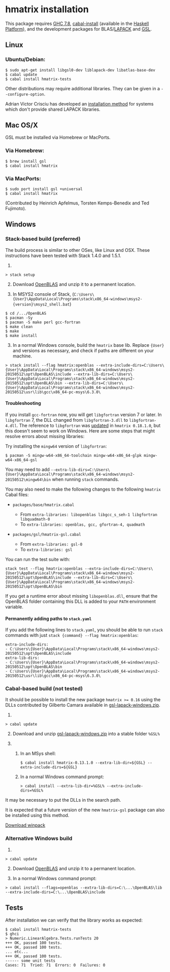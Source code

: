 # hmatrix installation

This package requires [GHC 7.8](http://www.haskell.org/ghc), [cabal-install](http://www.haskell.org/haskellwiki/Cabal-Install) (available in the [Haskell Platform](http://hackage.haskell.org/platform)), and the development packages for BLAS/[LAPACK](http://www.netlib.org/lapack) and [GSL](http://www.gnu.org/software/gsl).

## Linux ##################################################

### Ubuntu/Debian:

```
$ sudo apt-get install libgsl0-dev liblapack-dev libatlas-base-dev
$ cabal update
$ cabal install hmatrix-tests
```

Other distributions may require additional libraries. They can be given in a `--configure-option`.

Adrian Victor Crisciu has developed an [installation method](http://comments.gmane.org/gmane.comp.lang.haskell.glasgow.user/24976) for systems which don't provide shared LAPACK libraries.

## Mac OS/X ###############################################

GSL must be installed via Homebrew or MacPorts.

### Via Homebrew:

```
$ brew install gsl
$ cabal install hmatrix
```

###  Via MacPorts:

```
$ sudo port install gsl +universal
$ cabal install hmatrix
```

(Contributed by Heinrich Apfelmus, Torsten Kemps-Benedix and Ted Fujimoto).

## Windows ###############################################

### Stack-based build (preferred)

The build process is similar to other OSes, like Linux and OSX. These instructions have been tested with Stack 1.4.0 and 1.5.1.

1) 
```
> stack setup
```

2) Download [OpenBLAS](http://www.openblas.net/) and unzip it to a permanent location.

3) In MSYS2 console of Stack, (`C:\Users\{User}\AppData\Local\Programs\stack\x86_64-windows\msys2-{version}\msys2_shell.bat`)

```
$ cd /.../OpenBLAS
$ pacman -Sy
$ pacman -S make perl gcc-fortran
$ make clean
$ make
$ make install
```

3) In a normal Windows console, build the `hmatrix` base lib. Replace `{User}` and versions as necessary, and check if paths are different on your machine.

```
> stack install --flag hmatrix:openblas --extra-include-dirs=C:\Users\{User}\AppData\Local\Programs\stack\x86_64-windows\msys2-20150512\opt\OpenBLAS\include --extra-lib-dirs=C:\Users\{User}\AppData\Local\Programs\stack\x86_64-windows\msys2-20150512\opt\OpenBLAS\bin --extra-lib-dirs=C:\Users\{User}\AppData\Local\Programs\stack\x86_64-windows\msys2-20150512\usr\lib\gcc\x86_64-pc-msys\6.3.0\
```

#### Troubleshooting

If you install `gcc-fortran` now, you will get `libgfortran` version 7 or later. In `libgfortran` 7, the DLL changed from `libgfortran-3.dll` to `libgfortran-4.dll`. The reference to `libgfortran` was [updated](https://github.com/albertoruiz/hmatrix/commit/f2eadcbadb07aaf93c8e727488c1198ff22e17f2#diff-e5faeafc4e191407dbfa8f9132344ab1R124) in `hmatrix 0.18.1.0`, but this doesn't seem to work on Windows. Here are some steps that might resolve errors about missing libraries:

Try installing the `mingw64` version of `libgfortran`:

```
$ pacman -S mingw-w64-x86_64-toolchain mingw-w64-x86_64-glpk mingw-w64-x86_64-gsl
```

You may need to add `--extra-lib-dirs=C:\Users\{User}\AppData\Local\Programs\stack\x86_64-windows\msys2-20150512\mingw64\bin` when running `stack` commands.

You may also need to make the following changes to the following `hmatrix` Cabal files:

* `packages/base/hmatrix.cabal`
  * From `extra-libraries: libopenblas libgcc_s_seh-1 libgfortran libquadmath-0`
  * To `extra-libraries: openblas, gcc, gfortran-4, quadmath`

* `packages/gsl/hmatrix-gsl.cabal`
  * From `extra-libraries: gsl-0`
  * To `extra-libraries: gsl`

You can run the test suite with:

```
stack test --flag hmatrix:openblas --extra-include-dirs=C:\Users\{User}\AppData\Local\Programs\stack\x86_64-windows\msys2-20150512\opt\OpenBLAS\include --extra-lib-dirs=C:\Users\{User}\AppData\Local\Programs\stack\x86_64-windows\msys2-20150512\opt\OpenBLAS\bin
```

If you get a runtime error about missing `libopenblas.dll`, ensure that the OpenBLAS folder containing this DLL is added to your `PATH` environment variable.

#### Permanently adding paths to `stack.yaml`

If you add the following lines to `stack.yaml`, you should be able to run `stack` commands with just `stack {command} --flag hmatrix:openblas`:

```
extra-include-dirs:
- C:\Users\{User}\AppData\Local\Programs\stack\x86_64-windows\msys2-20150512\opt\OpenBLAS\include
extra-lib-dirs:
- C:\Users\{User}\AppData\Local\Programs\stack\x86_64-windows\msys2-20150512\opt\OpenBLAS\bin
- C:\Users\{User}\AppData\Local\Programs\stack\x86_64-windows\msys2-20150512\usr\lib\gcc\x86_64-pc-msys\6.3.0\
```

### Cabal-based build (not tested)

It should be possible to install the new package `hmatrix >= 0.16` using
the DLLs contributed by Gilberto Camara available in [gsl-lapack-windows.zip](https://github.com/downloads/AlbertoRuiz/hmatrix/gsl-lapack-windows.zip).

1) 
```
> cabal update
```

2) Download and unzip [gsl-lapack-windows.zip](https://github.com/downloads/AlbertoRuiz/hmatrix/gsl-lapack-windows.zip) into a stable folder `%GSL%`

3)
    1) In an MSys shell:
       ```
       $ cabal install hmatrix-0.13.1.0 --extra-lib-dir=${GSL} --extra-include-dirs=${GSL}
       ```

    2) In a normal Windows command prompt:
       ```
       > cabal install --extra-lib-dir=%GSL% --extra-include-dirs=%GSL%
       ```

It may be necessary to put the DLLs in the search path.

It is expected that a future version of the new `hmatrix-gsl` package can also be installed
using this method.

[Download winpack](https://github.com/downloads/AlbertoRuiz/hmatrix/gsl-lapack-windows.zip)

### Alternative Windows build

1) 

```
> cabal update
```

2) Download [OpenBLAS](http://www.openblas.net/) and unzip it to a permanent location.

3) In a normal Windows command prompt:

```
> cabal install --flags=openblas --extra-lib-dirs=C:\...\OpenBLAS\lib --extra-include-dirs=C:\...\OpenBLAS\include
```

## Tests ###############################################

After installation we can verify that the library works as expected:

```
$ cabal install hmatrix-tests
$ ghci
> Numeric.LinearAlgebra.Tests.runTests 20
+++ OK, passed 100 tests.
+++ OK, passed 100 tests.
... etc...
+++ OK, passed 100 tests.
------ some unit tests
Cases: 71  Tried: 71  Errors: 0  Failures: 0
```
